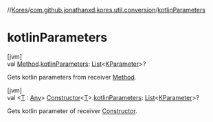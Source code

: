 //[Kores](../../index.md)/[com.github.jonathanxd.kores.util.conversion](index.md)/[kotlinParameters](kotlin-parameters.md)

# kotlinParameters

[jvm]\
val [Method](https://docs.oracle.com/javase/8/docs/api/java/lang/reflect/Method.html).[kotlinParameters](kotlin-parameters.md): [List](https://kotlinlang.org/api/latest/jvm/stdlib/kotlin.collections/-list/index.html)<[KParameter](https://kotlinlang.org/api/latest/jvm/stdlib/kotlin.reflect/-k-parameter/index.html)>?

Gets kotlin parameters from receiver [Method](https://docs.oracle.com/javase/8/docs/api/java/lang/reflect/Method.html).

[jvm]\
val <[T](kotlin-parameters.md) : [Any](https://kotlinlang.org/api/latest/jvm/stdlib/kotlin/-any/index.html)> [Constructor](https://docs.oracle.com/javase/8/docs/api/java/lang/reflect/Constructor.html)<[T](kotlin-parameters.md)>.[kotlinParameters](kotlin-parameters.md): [List](https://kotlinlang.org/api/latest/jvm/stdlib/kotlin.collections/-list/index.html)<[KParameter](https://kotlinlang.org/api/latest/jvm/stdlib/kotlin.reflect/-k-parameter/index.html)>?

Gets kotlin parameter of receiver [Constructor](https://docs.oracle.com/javase/8/docs/api/java/lang/reflect/Constructor.html).

